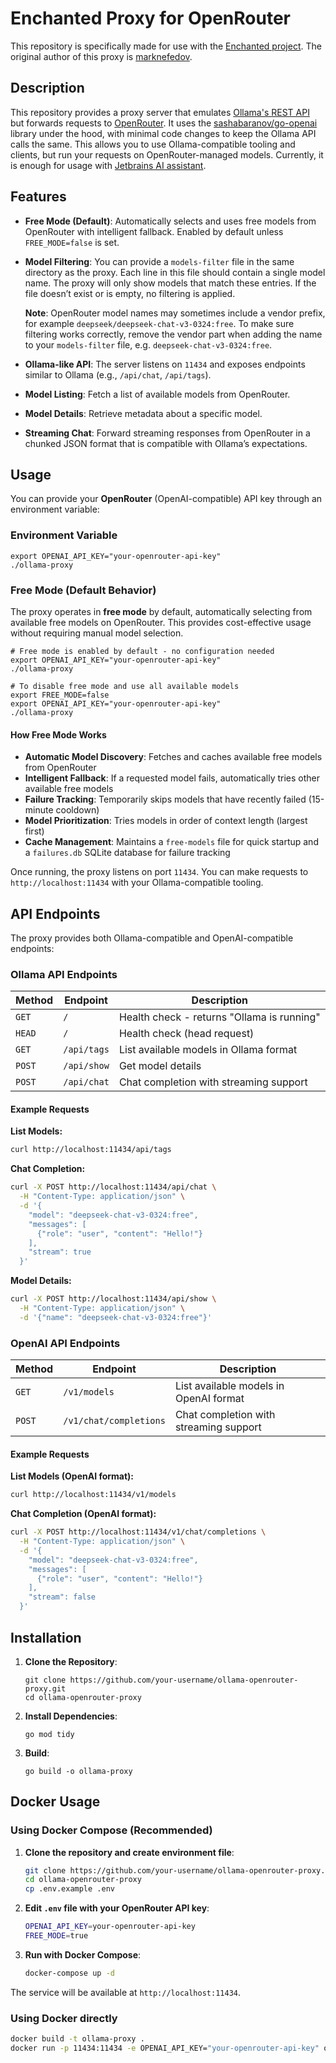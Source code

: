 # Enchanted Proxy for OpenRouter
This repository is specifically made for use with the [Enchanted project](https://github.com/gluonfield/enchanted/tree/main).
The original author of this proxy is [marknefedov](https://github.com/marknefedov/ollama-openrouter-proxy).

## Description
This repository provides a proxy server that emulates [Ollama's REST API](https://github.com/ollama/ollama) but forwards requests to [OpenRouter](https://openrouter.ai/). It uses the [sashabaranov/go-openai](https://github.com/sashabaranov/go-openai) library under the hood, with minimal code changes to keep the Ollama API calls the same. This allows you to use Ollama-compatible tooling and clients, but run your requests on OpenRouter-managed models.
Currently, it is enough for usage with [Jetbrains AI assistant](https://blog.jetbrains.com/ai/2024/11/jetbrains-ai-assistant-2024-3/#more-control-over-your-chat-experience-choose-between-gemini,-openai,-and-local-models). 

## Features
- **Free Mode (Default)**: Automatically selects and uses free models from OpenRouter with intelligent fallback. Enabled by default unless `FREE_MODE=false` is set.
- **Model Filtering**: You can provide a `models-filter` file in the same directory as the proxy. Each line in this file should contain a single model name. The proxy will only show models that match these entries. If the file doesn’t exist or is empty, no filtering is applied.
  
  **Note**: OpenRouter model names may sometimes include a vendor prefix, for example `deepseek/deepseek-chat-v3-0324:free`. To make sure filtering works correctly, remove the vendor part when adding the name to your `models-filter` file, e.g. `deepseek-chat-v3-0324:free`.
  
- **Ollama-like API**: The server listens on `11434` and exposes endpoints similar to Ollama (e.g., `/api/chat`, `/api/tags`).
- **Model Listing**: Fetch a list of available models from OpenRouter.
- **Model Details**: Retrieve metadata about a specific model.
- **Streaming Chat**: Forward streaming responses from OpenRouter in a chunked JSON format that is compatible with Ollama’s expectations.

## Usage
You can provide your **OpenRouter** (OpenAI-compatible) API key through an environment variable:

### Environment Variable

    export OPENAI_API_KEY="your-openrouter-api-key"
    ./ollama-proxy

### Free Mode (Default Behavior)

The proxy operates in **free mode** by default, automatically selecting from available free models on OpenRouter. This provides cost-effective usage without requiring manual model selection.

    # Free mode is enabled by default - no configuration needed
    export OPENAI_API_KEY="your-openrouter-api-key"
    ./ollama-proxy

    # To disable free mode and use all available models
    export FREE_MODE=false
    export OPENAI_API_KEY="your-openrouter-api-key"
    ./ollama-proxy

#### How Free Mode Works

- **Automatic Model Discovery**: Fetches and caches available free models from OpenRouter
- **Intelligent Fallback**: If a requested model fails, automatically tries other available free models
- **Failure Tracking**: Temporarily skips models that have recently failed (15-minute cooldown)
- **Model Prioritization**: Tries models in order of context length (largest first)
- **Cache Management**: Maintains a `free-models` file for quick startup and a `failures.db` SQLite database for failure tracking

Once running, the proxy listens on port `11434`. You can make requests to `http://localhost:11434` with your Ollama-compatible tooling.

## API Endpoints

The proxy provides both Ollama-compatible and OpenAI-compatible endpoints:

### Ollama API Endpoints

| Method | Endpoint | Description |
|--------|----------|-------------|
| `GET` | `/` | Health check - returns "Ollama is running" |
| `HEAD` | `/` | Health check (head request) |
| `GET` | `/api/tags` | List available models in Ollama format |
| `POST` | `/api/show` | Get model details |
| `POST` | `/api/chat` | Chat completion with streaming support |

#### Example Requests

**List Models:**
```bash
curl http://localhost:11434/api/tags
```

**Chat Completion:**
```bash
curl -X POST http://localhost:11434/api/chat \
  -H "Content-Type: application/json" \
  -d '{
    "model": "deepseek-chat-v3-0324:free",
    "messages": [
      {"role": "user", "content": "Hello!"}
    ],
    "stream": true
  }'
```

**Model Details:**
```bash
curl -X POST http://localhost:11434/api/show \
  -H "Content-Type: application/json" \
  -d '{"name": "deepseek-chat-v3-0324:free"}'
```

### OpenAI API Endpoints

| Method | Endpoint | Description |
|--------|----------|-------------|
| `GET` | `/v1/models` | List available models in OpenAI format |
| `POST` | `/v1/chat/completions` | Chat completion with streaming support |

#### Example Requests

**List Models (OpenAI format):**
```bash
curl http://localhost:11434/v1/models
```

**Chat Completion (OpenAI format):**
```bash
curl -X POST http://localhost:11434/v1/chat/completions \
  -H "Content-Type: application/json" \
  -d '{
    "model": "deepseek-chat-v3-0324:free",
    "messages": [
      {"role": "user", "content": "Hello!"}
    ],
    "stream": false
  }'
```

## Installation
1. **Clone the Repository**:

       git clone https://github.com/your-username/ollama-openrouter-proxy.git
       cd ollama-openrouter-proxy

2. **Install Dependencies**:

       go mod tidy

3. **Build**:

       go build -o ollama-proxy

## Docker Usage

### Using Docker Compose (Recommended)

1. **Clone the repository and create environment file**:
   ```bash
   git clone https://github.com/your-username/ollama-openrouter-proxy.git
   cd ollama-openrouter-proxy
   cp .env.example .env
   ```

2. **Edit `.env` file with your OpenRouter API key**:
   ```bash
   OPENAI_API_KEY=your-openrouter-api-key
   FREE_MODE=true
   ```

3. **Run with Docker Compose**:
   ```bash
   docker-compose up -d
   ```

The service will be available at `http://localhost:11434`.

### Using Docker directly

```bash
docker build -t ollama-proxy .
docker run -p 11434:11434 -e OPENAI_API_KEY="your-openrouter-api-key" ollama-proxy
```
